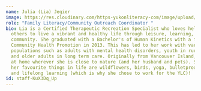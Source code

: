 ```yaml
---
name: Julia (Lia) Jegier
image: https://res.cloudinary.com/https-yukonliteracy-com/image/upload/q_35/v1653670401/PXL_20210808_031833280_3_x8uubw.jpg
role: "Family Literacy/Community Outreach Coordinator "
bio: Lia is a Certified Therapeutic Recreation Specialist who loves helping
  others to live a vibrant and healthy life through leisure, learning, and
  community. She graduated with a Bachelor's of Human Kinetics with a focus in
  Community Health Promotion in 2013. This has led to her work with various
  populations such as adults with mental health disorders, youth in rural BC,
  and older adults in long term care. Originally from Vancouver Island, Lia is
  at home wherever she is close to nature (and her husband and pets). Some of
  her favourite things in life are wildflowers, birds, yoga, bulletproof coffee
  and lifelong learning (which is why she chose to work for the YLC)!
id: staff-KuX3Dq_Up
---
```

